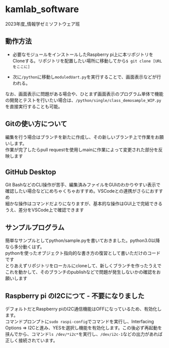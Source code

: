 # kamlab_software

2023年度_情報学ゼミソフトウェア班

## 動作方法

- 必要なモジュールをインストールしたRaspberry pi上に本リポジトリをCloneする。リポジトリを配置したい場所に移動してから`$ git clone [URLをここに]`

- 次に`/python`に移動し`moduledUart.py`を実行することで、画面表示などが行われる。

なお、画面表示に問題がある場合や、ひとまず画面表示のプログラム単体で機能の開発とテストを行いたい場合は、`/python/single/class_demosample_WIP.py`を直接実行することも可能。

## Gitの使い方について

編集を行う場合はブランチを新たに作成し、その新しいブランチ上で作業をお願いします。  
作業が完了したらpull requestを使用しmainに作業によって変更された部分を反映します  

## GitHub Desktop

Git BashなどのCLI操作が苦手、編集済みファイルをGUIのわかりやすい表示で確認したい場合などにめちゃくちゃおすすめ。VSCodeとの連携がさらにおすすめ  
細かな操作はコマンドだよりになりますが、基本的な操作はGUI上で完結できるうえ、差分をVSCode上で確認できます  

## サンプルプログラム

簡単なサンプルとしてpython/sample.pyを書いておきました。python3.0以降なら多分動くはず。  
pythonを使ったオブジェクト指向的な書き方の復習として書いただけのコードです  
とりあえずリポジトリをローカルにcloneして、新しくブランチを作ったうえでこれを動かして、そのブランチのpublishなどで問題が発生しないかの確認をお願いします

## Raspberry pi のI2Cにつて - 不要になりました

デフォルトだとRaspberry piのI2C通信機能はOFFになっているため、有効化します。  
コマンドプロンプトに`sudo raspi-config`でコマンドを実行し、Interfacing Options => I2Cと進み、YESを選択し機能を有効化します。この後必ず再起動を挟んでから、コマンド`ls /dev/*i2c*`を実行し、`/dev/i2c-1`などの出力があれば正しく接続されています。
